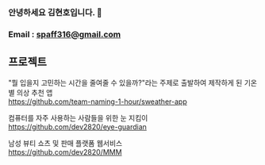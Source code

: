 ### 안녕하세요 김현호입니다. 👋
### Email : spaff316@gmail.com


## 프로젝트

"뭘 입을지 고민하는 시간을 줄여줄 수 있을까?"라는 주제로 출발하여 제작하게 된 기온별 의상 추천 앱<br>
https://github.com/team-naming-1-hour/sweather-app


컴퓨터를 자주 사용하는 사람들을 위한 눈 지킴이<br>
https://github.com/dev2820/eye-guardian


남성 뷰티 쇼츠 및 판매 플랫폼 웹서비스<br>
https://github.com/dev2820/MMM









<!--
**spaff13/spaff13** is a ✨ _special_ ✨ repository because its `README.md` (this file) appears on your GitHub profile.

Here are some ideas to get you started:

- 🔭 I’m currently working on ...
- 🌱 I’m currently learning ...
- 👯 I’m looking to collaborate on ...
- 🤔 I’m looking for help with ...
- 💬 Ask me about ...
- 📫 How to reach me: ...
- 😄 Pronouns: ...
- ⚡ Fun fact: ...
-->
